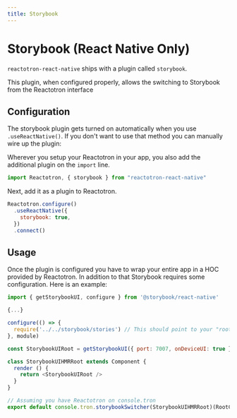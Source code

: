 ```yaml
---
title: Storybook
---
```


# Storybook (React Native Only)

`reactotron-react-native` ships with a plugin called `storybook`.

This plugin, when configured properly, allows the switching to Storybook from the Reactotron interface

## Configuration

The storybook plugin gets turned on automatically when you use `.useReactNative()`. If you don't want to use that method you can manually wire up the plugin:

Wherever you setup your Reactotron in your app, you also add the additional plugin on the `import` line.

```js
import Reactotron, { storybook } from "reactotron-react-native"
```

Next, add it as a plugin to Reactotron.

```js
Reactotron.configure()
  .useReactNative({
    storybook: true,
  })
  .connect()
```

## Usage

Once the plugin is configured you have to wrap your entire app in a HOC provided by Reactotron. In addition to that Storybook requires some configuration. Here is an example:

```js
import { getStorybookUI, configure } from '@storybook/react-native'

{...}

configure(() => {
  require('../../storybook/stories') // This should point to your "root" set of stories
}, module)

const StorybookUIRoot = getStorybookUI({ port: 7007, onDeviceUI: true }) // This configuration can be changed based upon personal wants

class StorybookUIHMRRoot extends Component {
  render () {
    return <StorybookUIRoot />
  }
}

// Assuming you have Reactotron on console.tron
export default console.tron.storybookSwitcher(StorybookUIHMRRoot)(RootContainer)
```
